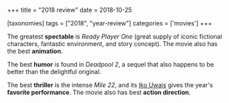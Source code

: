 +++
title = "2018 review"
date = 2018-10-25

[taxonomies]
tags = ["2018", "year-review"]
categories = ['movies']
+++

The greatest **spectable** is *Ready Player One* (great supply of
iconic fictional characters, fantastic environment, and story concept).
The movie also has the best **animation**.

The best **humor** is found in *Deadpool 2*,
a sequel that also happens to be better than the delightful original.

The best **thriller** is the intense *Mile 22*,
and its [Iko Uwais] gives the year's **favorite performance**.
The movie also has best **action direction**.


[Iko Uwais]: https://en.wikipedia.org/wiki/Iko_Uwais
